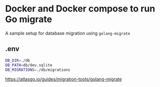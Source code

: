 # Docker and Docker compose to run Go migrate

A sample setup for database migration using `golang-migrate`

## .env

```sh
DB_DIR=./db
DB_PATH=db/dev.sqlite
DB_MIGRATIONS=./db/migrations
```

https://atlasgo.io/guides/migration-tools/golang-migrate
